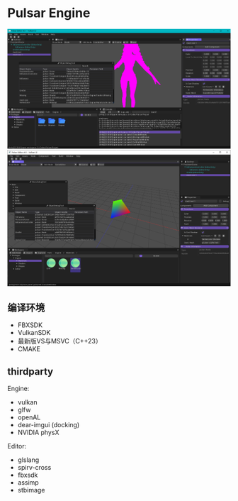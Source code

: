 # Pulsar Engine

![](doc/ui.png)
![](doc/ui2.png)

## 编译环境
- FBXSDK
- VulkanSDK
- 最新版VS与MSVC（C++23）
- CMAKE

## thirdparty
Engine:
- vulkan
- glfw
- openAL
- dear-imgui (docking)
- NVIDIA physX

Editor:
- glslang
- spirv-cross
- fbxsdk
- assimp
- stbimage
